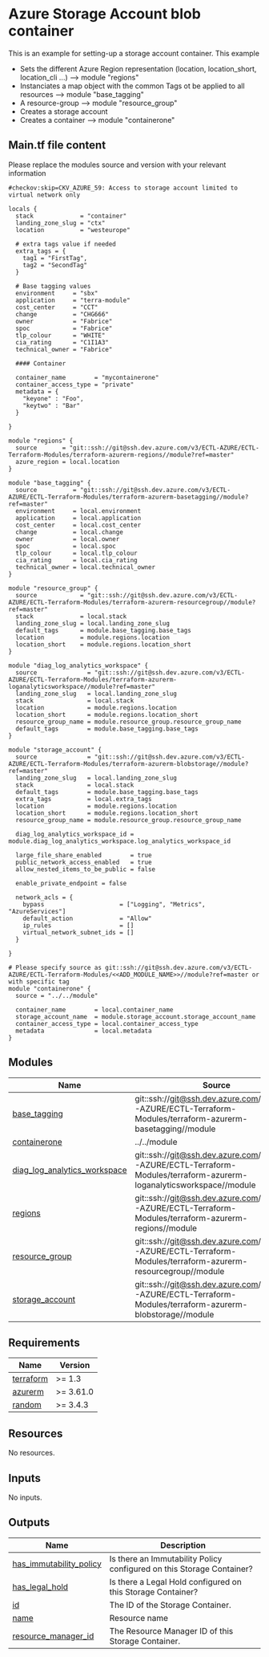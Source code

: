 # Azure Storage Account blob container

This is an example for setting-up a storage account container.
This example

- Sets the different Azure Region representation (location, location_short, location_cli ...) --> module "regions"
- Instanciates a map object with the common Tags ot be applied to all resources --> module "base_tagging"
- A resource-group --> module "resource_group"
- Creates a storage account 
- Creates a container --> module "containerone"

## Main.tf file content

Please replace the modules source and version with your relevant information

```hcl
#checkov:skip=CKV_AZURE_59: Access to storage account limited to virtual network only

locals {
  stack             = "container"
  landing_zone_slug = "ctx"
  location          = "westeurope"

  # extra tags value if needed
  extra_tags = {
    tag1 = "FirstTag",
    tag2 = "SecondTag"
  }

  # Base tagging values
  environment     = "sbx"
  application     = "terra-module"
  cost_center     = "CCT"
  change          = "CHG666"
  owner           = "Fabrice"
  spoc            = "Fabrice"
  tlp_colour      = "WHITE"
  cia_rating      = "C1I1A3"
  technical_owner = "Fabrice"

  #### Container 

  container_name        = "mycontainerone"
  container_access_type = "private"
  metadata = {
    "keyone" : "Foo",
    "keytwo" : "Bar"
  }

}

module "regions" {
  source       = "git::ssh://git@ssh.dev.azure.com/v3/ECTL-AZURE/ECTL-Terraform-Modules/terraform-azurerm-regions//module?ref=master"
  azure_region = local.location
}

module "base_tagging" {
  source          = "git::ssh://git@ssh.dev.azure.com/v3/ECTL-AZURE/ECTL-Terraform-Modules/terraform-azurerm-basetagging//module?ref=master"
  environment     = local.environment
  application     = local.application
  cost_center     = local.cost_center
  change          = local.change
  owner           = local.owner
  spoc            = local.spoc
  tlp_colour      = local.tlp_colour
  cia_rating      = local.cia_rating
  technical_owner = local.technical_owner
}

module "resource_group" {
  source            = "git::ssh://git@ssh.dev.azure.com/v3/ECTL-AZURE/ECTL-Terraform-Modules/terraform-azurerm-resourcegroup//module?ref=master"
  stack             = local.stack
  landing_zone_slug = local.landing_zone_slug
  default_tags      = module.base_tagging.base_tags
  location          = module.regions.location
  location_short    = module.regions.location_short
}

module "diag_log_analytics_workspace" {
  source              = "git::ssh://git@ssh.dev.azure.com/v3/ECTL-AZURE/ECTL-Terraform-Modules/terraform-azurerm-loganalyticsworkspace//module?ref=master"
  landing_zone_slug   = local.landing_zone_slug
  stack               = local.stack
  location            = module.regions.location
  location_short      = module.regions.location_short
  resource_group_name = module.resource_group.resource_group_name
  default_tags        = module.base_tagging.base_tags
}

module "storage_account" {
  source              = "git::ssh://git@ssh.dev.azure.com/v3/ECTL-AZURE/ECTL-Terraform-Modules/terraform-azurerm-blobstorage//module?ref=master"
  landing_zone_slug   = local.landing_zone_slug
  stack               = local.stack
  default_tags        = module.base_tagging.base_tags
  extra_tags          = local.extra_tags
  location            = module.regions.location
  location_short      = module.regions.location_short
  resource_group_name = module.resource_group.resource_group_name

  diag_log_analytics_workspace_id = module.diag_log_analytics_workspace.log_analytics_workspace_id

  large_file_share_enabled        = true
  public_network_access_enabled   = true
  allow_nested_items_to_be_public = false

  enable_private_endpoint = false

  network_acls = {
    bypass                     = ["Logging", "Metrics", "AzureServices"]
    default_action             = "Allow"
    ip_rules                   = []
    virtual_network_subnet_ids = []
  }

}

# Please specify source as git::ssh://git@ssh.dev.azure.com/v3/ECTL-AZURE/ECTL-Terraform-Modules/<<ADD_MODULE_NAME>>//module?ref=master or with specific tag
module "containerone" {
  source = "../../module"

  container_name        = local.container_name
  storage_account_name  = module.storage_account.storage_account_name
  container_access_type = local.container_access_type
  metadata              = local.metadata
}
```

## Modules

| Name | Source | Version |
|------|--------|---------|
| <a name="module_base_tagging"></a> [base\_tagging](#module\_base\_tagging) | git::ssh://git@ssh.dev.azure.com/v3/ECTL-AZURE/ECTL-Terraform-Modules/terraform-azurerm-basetagging//module | master |
| <a name="module_containerone"></a> [containerone](#module\_containerone) | ../../module | n/a |
| <a name="module_diag_log_analytics_workspace"></a> [diag\_log\_analytics\_workspace](#module\_diag\_log\_analytics\_workspace) | git::ssh://git@ssh.dev.azure.com/v3/ECTL-AZURE/ECTL-Terraform-Modules/terraform-azurerm-loganalyticsworkspace//module | master |
| <a name="module_regions"></a> [regions](#module\_regions) | git::ssh://git@ssh.dev.azure.com/v3/ECTL-AZURE/ECTL-Terraform-Modules/terraform-azurerm-regions//module | master |
| <a name="module_resource_group"></a> [resource\_group](#module\_resource\_group) | git::ssh://git@ssh.dev.azure.com/v3/ECTL-AZURE/ECTL-Terraform-Modules/terraform-azurerm-resourcegroup//module | master |
| <a name="module_storage_account"></a> [storage\_account](#module\_storage\_account) | git::ssh://git@ssh.dev.azure.com/v3/ECTL-AZURE/ECTL-Terraform-Modules/terraform-azurerm-blobstorage//module | master |
## Requirements

| Name | Version |
|------|---------|
| <a name="requirement_terraform"></a> [terraform](#requirement\_terraform) | >= 1.3 |
| <a name="requirement_azurerm"></a> [azurerm](#requirement\_azurerm) | >= 3.61.0 |
| <a name="requirement_random"></a> [random](#requirement\_random) | >= 3.4.3 |

## Resources

No resources.

## Inputs

No inputs.

## Outputs

| Name | Description |
|------|-------------|
| <a name="output_has_immutability_policy"></a> [has\_immutability\_policy](#output\_has\_immutability\_policy) | Is there an Immutability Policy configured on this Storage Container? |
| <a name="output_has_legal_hold"></a> [has\_legal\_hold](#output\_has\_legal\_hold) | Is there a Legal Hold configured on this Storage Container? |
| <a name="output_id"></a> [id](#output\_id) | The ID of the Storage Container. |
| <a name="output_name"></a> [name](#output\_name) | Resource name |
| <a name="output_resource_manager_id"></a> [resource\_manager\_id](#output\_resource\_manager\_id) | The Resource Manager ID of this Storage Container. |